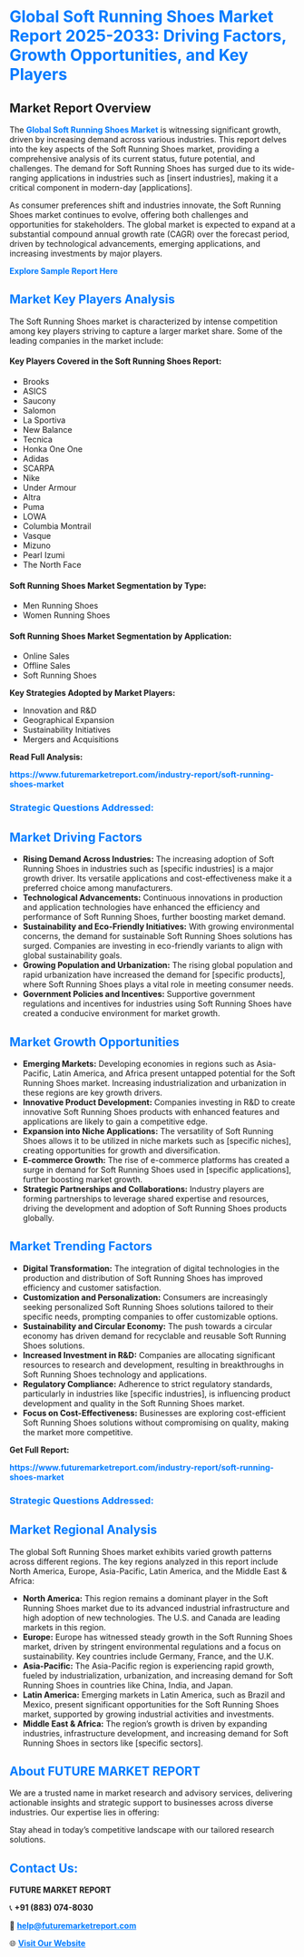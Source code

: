 <h1 style="color: #007BFF;">Global Soft Running Shoes Market Report 2025-2033: Driving Factors, Growth Opportunities, and Key Players</h1>

<section id="overview">
<h2>Market Report Overview</h2>
<p>The <a href="https://www.futuremarketreport.com/industry-report/soft-running-shoes-market" style="color: #007BFF; text-decoration: none;"><strong>Global Soft Running Shoes Market</strong></a> is witnessing significant growth, driven by increasing demand across various industries. This report delves into the key aspects of the Soft Running Shoes market, providing a comprehensive analysis of its current status, future potential, and challenges. The demand for Soft Running Shoes has surged due to its wide-ranging applications in industries such as [insert industries], making it a critical component in modern-day [applications].</p>
<p>As consumer preferences shift and industries innovate, the Soft Running Shoes market continues to evolve, offering both challenges and opportunities for stakeholders. The global market is expected to expand at a substantial compound annual growth rate (CAGR) over the forecast period, driven by technological advancements, emerging applications, and increasing investments by major players.</p>
</section>

<section id="overview">
<p><a href="https://www.futuremarketreport.com/request-sample/reportId=119961" style="color: #007BFF; text-decoration: none;"><strong>Explore Sample Report Here</strong></a></p>
</section>

<section id="key-players">
<h2 style="color: #007BFF;">Market Key Players Analysis</h2>
<p>The Soft Running Shoes market is characterized by intense competition among key players striving to capture a larger market share. Some of the leading companies in the market include:</p>
<h4>Key Players Covered in the Soft Running Shoes Report:</h4>
<ul><li>Brooks</li><li>ASICS</li><li>Saucony</li><li>Salomon</li><li>La Sportiva</li><li>New Balance</li><li>Tecnica</li><li>Honka One One</li><li>Adidas</li><li>SCARPA</li><li>Nike</li><li>Under Armour</li><li>Altra</li><li>Puma</li><li>LOWA</li><li>Columbia Montrail</li><li>Vasque</li><li>Mizuno</li><li>Pearl Izumi</li><li>The North Face</li></ul>
<h4>Soft Running Shoes Market Segmentation by Type:</h4>
<ul><li>Men Running Shoes</li><li>Women Running Shoes</li></ul>

<h4>Soft Running Shoes Market Segmentation by Application:</h4>
<ul><li>Online Sales</li><li>Offline Sales</li><li>Soft Running Shoes</li></ul>
<p><strong>Key Strategies Adopted by Market Players:</strong></p>
<ul>
<li>Innovation and R&D</li>
<li>Geographical Expansion</li>
<li>Sustainability Initiatives</li>
<li>Mergers and Acquisitions</li>
</ul>
</section>

<section>
<p><strong>Read Full Analysis: </strong></p><a href="https://www.futuremarketreport.com/industry-report/soft-running-shoes-market" style="color: #007BFF; text-decoration: none;"><strong>https://www.futuremarketreport.com/industry-report/soft-running-shoes-market</strong></a>
<h3 style="color: #007BFF;">Strategic Questions Addressed:</h3>
</section>

<section id="driving-factors">
<h2 style="color: #007BFF;">Market Driving Factors</h2>
<ul>
<li><strong>Rising Demand Across Industries:</strong> The increasing adoption of Soft Running Shoes in industries such as [specific industries] is a major growth driver. Its versatile applications and cost-effectiveness make it a preferred choice among manufacturers.</li>
<li><strong>Technological Advancements:</strong> Continuous innovations in production and application technologies have enhanced the efficiency and performance of Soft Running Shoes, further boosting market demand.</li>
<li><strong>Sustainability and Eco-Friendly Initiatives:</strong> With growing environmental concerns, the demand for sustainable Soft Running Shoes solutions has surged. Companies are investing in eco-friendly variants to align with global sustainability goals.</li>
<li><strong>Growing Population and Urbanization:</strong> The rising global population and rapid urbanization have increased the demand for [specific products], where Soft Running Shoes plays a vital role in meeting consumer needs.</li>
<li><strong>Government Policies and Incentives:</strong> Supportive government regulations and incentives for industries using Soft Running Shoes have created a conducive environment for market growth.</li>
</ul>
</section>

<section id="growth-opportunities">
<h2 style="color: #007BFF;">Market Growth Opportunities</h2>
<ul>
<li><strong>Emerging Markets:</strong> Developing economies in regions such as Asia-Pacific, Latin America, and Africa present untapped potential for the Soft Running Shoes market. Increasing industrialization and urbanization in these regions are key growth drivers.</li>
<li><strong>Innovative Product Development:</strong> Companies investing in R&D to create innovative Soft Running Shoes products with enhanced features and applications are likely to gain a competitive edge.</li>
<li><strong>Expansion into Niche Applications:</strong> The versatility of Soft Running Shoes allows it to be utilized in niche markets such as [specific niches], creating opportunities for growth and diversification.</li>
<li><strong>E-commerce Growth:</strong> The rise of e-commerce platforms has created a surge in demand for Soft Running Shoes used in [specific applications], further boosting market growth.</li>
<li><strong>Strategic Partnerships and Collaborations:</strong> Industry players are forming partnerships to leverage shared expertise and resources, driving the development and adoption of Soft Running Shoes products globally.</li>
</ul>
</section>

<section id="trending-factors">
<h2 style="color: #007BFF;">Market Trending Factors</h2>
<ul>
<li><strong>Digital Transformation:</strong> The integration of digital technologies in the production and distribution of Soft Running Shoes has improved efficiency and customer satisfaction.</li>
<li><strong>Customization and Personalization:</strong> Consumers are increasingly seeking personalized Soft Running Shoes solutions tailored to their specific needs, prompting companies to offer customizable options.</li>
<li><strong>Sustainability and Circular Economy:</strong> The push towards a circular economy has driven demand for recyclable and reusable Soft Running Shoes solutions.</li>
<li><strong>Increased Investment in R&D:</strong> Companies are allocating significant resources to research and development, resulting in breakthroughs in Soft Running Shoes technology and applications.</li>
<li><strong>Regulatory Compliance:</strong> Adherence to strict regulatory standards, particularly in industries like [specific industries], is influencing product development and quality in the Soft Running Shoes market.</li>
<li><strong>Focus on Cost-Effectiveness:</strong> Businesses are exploring cost-efficient Soft Running Shoes solutions without compromising on quality, making the market more competitive.</li>
</ul>
</section>

<section>
<p><strong>Get Full Report: </strong></p><a href="https://www.futuremarketreport.com/industry-report/soft-running-shoes-market" style="color: #007BFF; text-decoration: none;"><strong>https://www.futuremarketreport.com/industry-report/soft-running-shoes-market</strong></a>
<h3 style="color: #007BFF;">Strategic Questions Addressed:</h3>
</section>


<section id="regional-analysis">
<h2 style="color: #007BFF;">Market Regional Analysis</h2>
<p>The global Soft Running Shoes market exhibits varied growth patterns across different regions. The key regions analyzed in this report include North America, Europe, Asia-Pacific, Latin America, and the Middle East & Africa:</p>
<ul>
<li><strong>North America:</strong> This region remains a dominant player in the Soft Running Shoes market due to its advanced industrial infrastructure and high adoption of new technologies. The U.S. and Canada are leading markets in this region.</li>
<li><strong>Europe:</strong> Europe has witnessed steady growth in the Soft Running Shoes market, driven by stringent environmental regulations and a focus on sustainability. Key countries include Germany, France, and the U.K.</li>
<li><strong>Asia-Pacific:</strong> The Asia-Pacific region is experiencing rapid growth, fueled by industrialization, urbanization, and increasing demand for Soft Running Shoes in countries like China, India, and Japan.</li>
<li><strong>Latin America:</strong> Emerging markets in Latin America, such as Brazil and Mexico, present significant opportunities for the Soft Running Shoes market, supported by growing industrial activities and investments.</li>
<li><strong>Middle East & Africa:</strong> The region’s growth is driven by expanding industries, infrastructure development, and increasing demand for Soft Running Shoes in sectors like [specific sectors].</li>
</ul>
</section>

<footer>
<h2 style="color: #007BFF;">About FUTURE MARKET REPORT</h2>
<p>We are a trusted name in market research and advisory services, delivering actionable insights and strategic support to businesses across diverse industries. Our expertise lies in offering:</p>

<p>Stay ahead in today’s competitive landscape with our tailored research solutions.</p>

<h2 style="color: #007BFF;">Contact Us:</h2>
<p><strong>FUTURE MARKET REPORT</strong></p>
<p>📞 <strong>+91 (883) 074-8030</strong></p>
<p>📧 <strong><a href="mailto:help@futuremarketreport.com" style="color: #007BFF;">help@futuremarketreport.com</a></strong></p>
<p>🌐 <strong><a href="https://www.futuremarketreport.com/" style="color: #007BFF;">Visit Our Website</a></strong></p>
</footer>